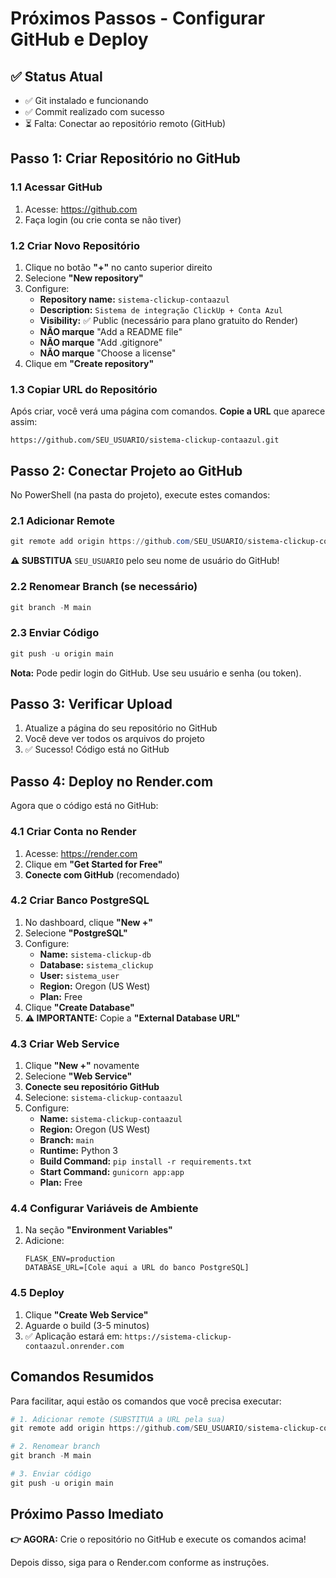 # Próximos Passos - Configurar GitHub e Deploy

## ✅ Status Atual
- ✅ Git instalado e funcionando
- ✅ Commit realizado com sucesso
- ⏳ Falta: Conectar ao repositório remoto (GitHub)

## Passo 1: Criar Repositório no GitHub

### 1.1 Acessar GitHub
1. Acesse: https://github.com
2. Faça login (ou crie conta se não tiver)

### 1.2 Criar Novo Repositório
1. Clique no botão **"+"** no canto superior direito
2. Selecione **"New repository"**
3. Configure:
   - **Repository name:** `sistema-clickup-contaazul`
   - **Description:** `Sistema de integração ClickUp + Conta Azul`
   - **Visibility:** ✅ Public (necessário para plano gratuito do Render)
   - **NÃO marque** "Add a README file"
   - **NÃO marque** "Add .gitignore"
   - **NÃO marque** "Choose a license"
4. Clique em **"Create repository"**

### 1.3 Copiar URL do Repositório
Após criar, você verá uma página com comandos. **Copie a URL** que aparece assim:
```
https://github.com/SEU_USUARIO/sistema-clickup-contaazul.git
```

## Passo 2: Conectar Projeto ao GitHub

No PowerShell (na pasta do projeto), execute estes comandos:

### 2.1 Adicionar Remote
```powershell
git remote add origin https://github.com/SEU_USUARIO/sistema-clickup-contaazul.git
```
**⚠️ SUBSTITUA** `SEU_USUARIO` pelo seu nome de usuário do GitHub!

### 2.2 Renomear Branch (se necessário)
```powershell
git branch -M main
```

### 2.3 Enviar Código
```powershell
git push -u origin main
```

**Nota:** Pode pedir login do GitHub. Use seu usuário e senha (ou token).

## Passo 3: Verificar Upload
1. Atualize a página do seu repositório no GitHub
2. Você deve ver todos os arquivos do projeto
3. ✅ Sucesso! Código está no GitHub

## Passo 4: Deploy no Render.com

Agora que o código está no GitHub:

### 4.1 Criar Conta no Render
1. Acesse: https://render.com
2. Clique em **"Get Started for Free"**
3. **Conecte com GitHub** (recomendado)

### 4.2 Criar Banco PostgreSQL
1. No dashboard, clique **"New +"**
2. Selecione **"PostgreSQL"**
3. Configure:
   - **Name:** `sistema-clickup-db`
   - **Database:** `sistema_clickup`
   - **User:** `sistema_user`
   - **Region:** Oregon (US West)
   - **Plan:** Free
4. Clique **"Create Database"**
5. **⚠️ IMPORTANTE:** Copie a **"External Database URL"**

### 4.3 Criar Web Service
1. Clique **"New +"** novamente
2. Selecione **"Web Service"**
3. **Conecte seu repositório GitHub**
4. Selecione: `sistema-clickup-contaazul`
5. Configure:
   - **Name:** `sistema-clickup-contaazul`
   - **Region:** Oregon (US West)
   - **Branch:** `main`
   - **Runtime:** Python 3
   - **Build Command:** `pip install -r requirements.txt`
   - **Start Command:** `gunicorn app:app`
   - **Plan:** Free

### 4.4 Configurar Variáveis de Ambiente
1. Na seção **"Environment Variables"**
2. Adicione:
   ```
   FLASK_ENV=production
   DATABASE_URL=[Cole aqui a URL do banco PostgreSQL]
   ```

### 4.5 Deploy
1. Clique **"Create Web Service"**
2. Aguarde o build (3-5 minutos)
3. ✅ Aplicação estará em: `https://sistema-clickup-contaazul.onrender.com`

## Comandos Resumidos

Para facilitar, aqui estão os comandos que você precisa executar:

```powershell
# 1. Adicionar remote (SUBSTITUA a URL pela sua)
git remote add origin https://github.com/SEU_USUARIO/sistema-clickup-contaazul.git

# 2. Renomear branch
git branch -M main

# 3. Enviar código
git push -u origin main
```

## Próximo Passo Imediato

**👉 AGORA:** Crie o repositório no GitHub e execute os comandos acima!

Depois disso, siga para o Render.com conforme as instruções.